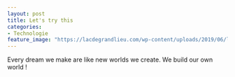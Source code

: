 ```yaml
---
layout: post
title: Let's try this
categories:
- Technologie
feature_image: "https://lacdegrandlieu.com/wp-content/uploads/2019/06/lgl-campagne-bourgeteau-bd-1368x915.jpg"
---
```


Every dream we make are like new worlds we create.
We build our own world !
